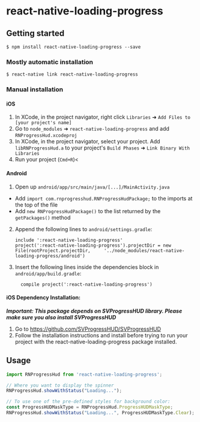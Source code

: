 
# react-native-loading-progress

## Getting started
`$ npm install react-native-loading-progress --save`

### Mostly automatic installation
`$ react-native link react-native-loading-progress`

### Manual installation
#### iOS
1. In XCode, in the project navigator, right click `Libraries` ➜ `Add Files to [your project's name]`
2. Go to `node_modules` ➜ `react-native-loading-progress` and add `RNProgressHud.xcodeproj`
3. In XCode, in the project navigator, select your project. Add `libRNProgressHud.a` to your project's `Build Phases` ➜ `Link Binary With Libraries`
4. Run your project (`Cmd+R`)<

#### Android
1. Open up `android/app/src/main/java/[...]/MainActivity.java`
  - Add `import com.rnprogresshud.RNProgressHudPackage;` to the imports at the top of the file
  - Add `new RNProgressHudPackage()` to the list returned by the `getPackages()` method
2. Append the following lines to `android/settings.gradle`:
  	```
  	include ':react-native-loading-progress'
  	project(':react-native-loading-progress').projectDir = new File(rootProject.projectDir, 	'../node_modules/react-native-loading-progress/android')
  	```
3. Insert the following lines inside the dependencies block in `android/app/build.gradle`:
  	```
      compile project(':react-native-loading-progress')
  	```

#### iOS Dependency Installation:
***Important: This package depends on SVProgressHUD library. Please make sure you also install SVProgressHUD***
1. Go to <https://github.com/SVProgressHUD/SVProgressHUD>
2. Follow the installation instructions and install before trying to run your project with the react-native-loading-progress package installed.

## Usage
```javascript
import RNProgressHud from 'react-native-loading-progress';
```

```javascript
// Where you want to display the spinner
RNProgressHud.showWithStatus("Loading...");
```

```javascript
// To use one of the pre-defined styles for background color:
const ProgressHUDMaskType = RNProgressHud.ProgressHUDMaskType;
RNProgressHud.showWithStatus("Loading...", ProgressHUDMaskType.Clear);
```  